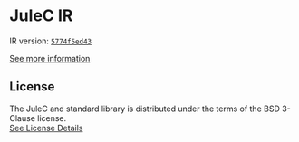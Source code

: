# JuleC IR

IR version: [`5774f5ed43`](https://github.com/julelang/jule/tree/5774f5ed43304a71f046de19fee1b174f86bd6d2)

[See more information](https://manual.jule.dev/getting-started/installation/compiling-from-source/compile-from-ir)

## License

The JuleC and standard library is distributed under the terms of the BSD 3-Clause license. \
[See License Details](./LICENSE)
